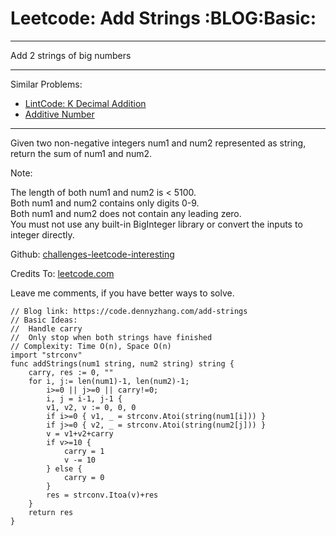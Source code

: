 # Leetcode: Add Strings     :BLOG:Basic:


---

Add 2 strings of big numbers  

---

Similar Problems:  
-   [LintCode: K Decimal Addition](https://code.dennyzhang.com/k-decimal-addition)
-   [Additive Number](https://code.dennyzhang.com/additive-number)

---

Given two non-negative integers num1 and num2 represented as string, return the sum of num1 and num2.  

Note:  

The length of both num1 and num2 is < 5100.  
Both num1 and num2 contains only digits 0-9.  
Both num1 and num2 does not contain any leading zero.  
You must not use any built-in BigInteger library or convert the inputs to integer directly.  

Github: [challenges-leetcode-interesting](https://github.com/DennyZhang/challenges-leetcode-interesting/tree/master/add-strings)  

Credits To: [leetcode.com](https://leetcode.com/problems/add-strings/description/)  

Leave me comments, if you have better ways to solve.  

    // Blog link: https://code.dennyzhang.com/add-strings
    // Basic Ideas: 
    //  Handle carry
    //  Only stop when both strings have finished
    // Complexity: Time O(n), Space O(n)
    import "strconv"
    func addStrings(num1 string, num2 string) string {
        carry, res := 0, ""
        for i, j:= len(num1)-1, len(num2)-1;
            i>=0 || j>=0 || carry!=0; 
            i, j = i-1, j-1 {
            v1, v2, v := 0, 0, 0
            if i>=0 { v1, _ = strconv.Atoi(string(num1[i])) }
            if j>=0 { v2, _ = strconv.Atoi(string(num2[j])) }
            v = v1+v2+carry
            if v>=10 {
                carry = 1
                v -= 10
            } else {
                carry = 0
            }
            res = strconv.Itoa(v)+res
        }
        return res
    }